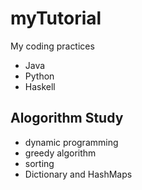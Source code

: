 # myTutorial
My coding practices

- Java
- Python
- Haskell

## Alogorithm Study

- dynamic programming
- greedy algorithm
- sorting
- Dictionary and HashMaps